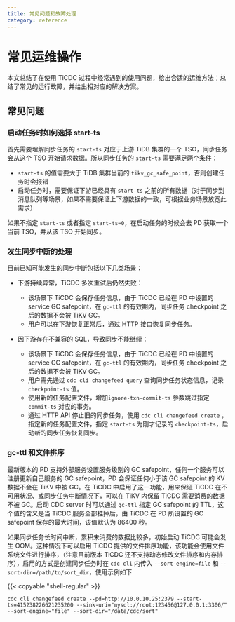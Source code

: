 ```yaml
---
title: 常见问题和故障处理
category: reference
---
```


# 常见运维操作

本文总结了在使用 TiCDC 过程中经常遇到的使用问题，给出合适的运维方法；总结了常见的运行故障，并给出相对应的解决方案。

## 常见问题

### 启动任务时如何选择 start-ts

首先需要理解同步任务的 `start-ts` 对应于上游 TiDB 集群的一个 TSO，同步任务会从这个 TSO 开始请求数据。所以同步任务的 `start-ts` 需要满足两个条件：

- `start-ts` 的值需要大于 TiDB 集群当前的 `tikv_gc_safe_point`，否则创建任务时会报错
- 启动任务时，需要保证下游已经具有 `start-ts` 之前的所有数据（对于同步到消息队列等场景，如果不需要保证上下游数据的一致，可根据业务场景放宽此需求）

如果不指定 `start-ts` 或者指定 `start-ts=0`，在启动任务的时候会去 PD 获取一个当前 TSO，并从该 TSO 开始同步。

### 发生同步中断的处理

目前已知可能发生的同步中断包括以下几类场景：

- 下游持续异常，TiCDC 多次重试后仍然失败：

    - 该场景下 TiCDC 会保存任务信息，由于 TiCDC 已经在 PD 中设置的 service GC safepoint，在 `gc-ttl` 的有效期内，同步任务 checkpoint 之后的数据不会被 TiKV GC。
    - 用户可以在下游恢复正常后，通过 HTTP 接口恢复同步任务。

- 因下游存在不兼容的 SQL，导致同步不能继续：

    - 该场景下 TiCDC 会保存任务信息，由于 TiCDC 已经在 PD 中设置的 service GC safepoint，在 `gc-ttl` 的有效期内，同步任务 checkpoint 之后的数据不会被 TiKV GC。
    - 用户需先通过 `cdc cli changefeed query` 查询同步任务状态信息，记录 `checkpoint-ts` 值。
    - 使用新的任务配置文件，增加`ignore-txn-commit-ts` 参数跳过指定 `commit-ts` 对应的事务。
    - 通过 HTTP API 停止旧的同步任务，使用 `cdc cli changefeed create` ，指定新的任务配置文件，指定 `start-ts` 为刚才记录的 `checkpoint-ts`，启动新的同步任务恢复同步。

### gc-ttl 和文件排序

最新版本的 PD 支持外部服务设置服务级别的 GC safepoint，任何一个服务可以注册更新自己服务的 GC safepoint，PD 会保证任何小于该 GC safepoint 的 KV 数据不会在 TiKV 中被 GC。在 TiCDC 中启用了这一功能，用来保证 TiCDC 在不可用状况、或同步任务中断情况下，可以在 TiKV 内保留 TiCDC 需要消费的数据不被 GC。启动 CDC server 时可以通过 `gc-ttl` 指定 GC safepoint 的 TTL，这个值的含义是当 TiCDC 服务全部挂掉后，由 TiCDC 在 PD 所设置的 GC safepoint 保存的最大时间，该值默认为 86400 秒。

如果同步任务长时间中断，累积未消费的数据比较多，初始启动 TiCDC 可能会发生 OOM。这种情况下可以启用 TiCDC 提供的文件排序功能，该功能会使用文件系统文件进行排序，（注意目前版本 TiCDC 还不支持动态修改文件排序和内存排序），启用的方式是创建同步任务时在 `cdc cli` 内传入 `--sort-engine=file` 和 `--sort-dir=/path/to/sort_dir`，使用示例如下

{{< copyable "shell-regular" >}}

```shell
cdc cli changefeed create --pd=http://10.0.10.25:2379 --start-ts=415238226621235200 --sink-uri="mysql://root:123456@127.0.0.1:3306/" --sort-engine="file" --sort-dir="/data/cdc/sort"
```
